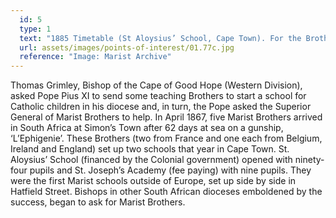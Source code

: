 ```yaml
---
  id: 5
  type: 1
  text: "1885 Timetable (St Aloysius’ School, Cape Town). For the Brothers (on the left) this included four set prayer sessions, and for school pupils (on the right) three kinds of Maths class were taught daily – arithmetic, Euclid (geometry) and algebra."
  url: assets/images/points-of-interest/01.77c.jpg
  reference: "Image: Marist Archive"
---
```

Thomas Grimley, Bishop of the Cape of Good Hope (Western Division), asked Pope Pius XI to send some teaching Brothers to start a school for Catholic children in his diocese and, in turn, the Pope asked the Superior General of Marist Brothers to help. In April 1867, five Marist Brothers arrived in South Africa at Simon’s Town after 62 days at sea on a gunship, ‘L’Ephigenie’.  These Brothers (two from France and one each from Belgium, Ireland and England) set up two schools that year in Cape Town. St. Aloysius’ School (financed by the Colonial government) opened with ninety-four pupils and St. Joseph’s Academy (fee paying) with nine pupils. They were the first Marist schools outside of Europe, set up side by side in Hatfield Street.  Bishops in other South African dioceses emboldened by the success, began to ask for Marist Brothers. 

